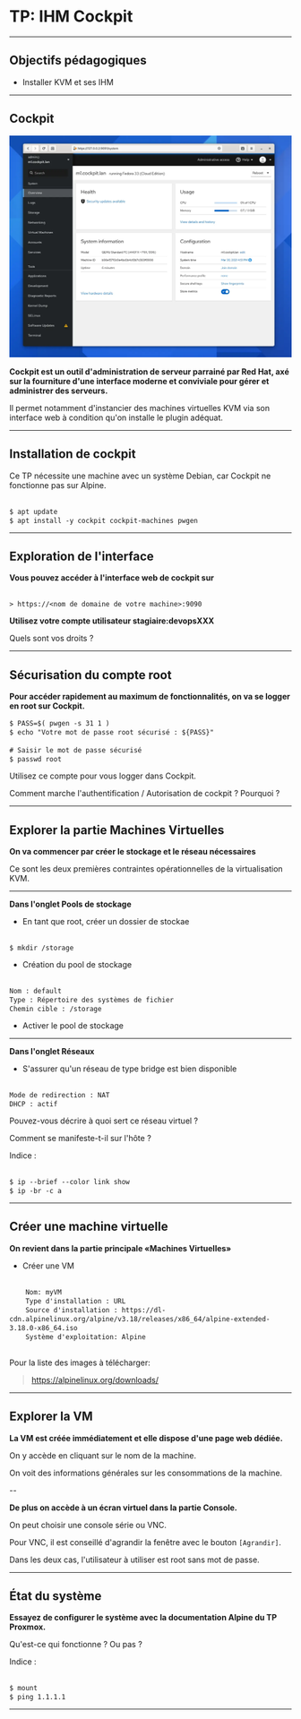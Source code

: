 # TP: IHM Cockpit

---

## Objectifs pédagogiques 
- Installer KVM et ses IHM

--- 

## Cockpit

![](../../static/img/kvm/kvm-cockpit.png)

**Cockpit est un outil d'administration de serveur parrainé par Red Hat, axé sur la fourniture d'une interface moderne et conviviale pour gérer et administrer des serveurs.** 

Il permet notamment d'instancier des machines virtuelles KVM via son interface web à condition qu'on installe le plugin adéquat.

--- 

## Installation de cockpit

Ce TP nécessite une machine avec un système Debian, car Cockpit ne fonctionne pas sur Alpine.

```shell

$ apt update
$ apt install -y cockpit cockpit-machines pwgen
```

--- 
## Exploration de l'interface

**Vous pouvez accéder à l'interface web de cockpit sur** 

```shell

> https://<nom de domaine de votre machine>:9090

```

**Utilisez votre compte utilisateur stagiaire:devopsXXX**

Quels sont vos droits ? 

---

## Sécurisation du compte root

**Pour accéder rapidement au maximum de fonctionnalités, on va se logger en root sur Cockpit.**

```shell
$ PASS=$( pwgen -s 31 1 )
$ echo "Votre mot de passe root sécurisé : ${PASS}"

# Saisir le mot de passe sécurisé
$ passwd root

```

Utilisez ce compte pour vous logger dans Cockpit.

Comment marche l'authentification / Autorisation de cockpit ? Pourquoi ? 

---

## Explorer la partie Machines Virtuelles

**On va commencer par créer le stockage et le réseau nécessaires** 

Ce sont les deux premières contraintes opérationnelles de la virtualisation KVM. 

---

**Dans l'onglet Pools de stockage**

* En tant que root, créer un dossier de stockae 
```shell

$ mkdir /storage

```
* Création du pool de stockage

```shell

Nom : default
Type : Répertoire des systèmes de fichier
Chemin cible : /storage

```

* Activer le pool de stockage 

---

**Dans l'onglet Réseaux**

* S'assurer qu'un réseau de type bridge est bien disponible 

```shell

Mode de redirection : NAT 
DHCP : actif
```

Pouvez-vous décrire à quoi sert ce réseau virtuel ? 

Comment se manifeste-t-il sur l'hôte ? 

Indice : 

``` 

$ ip --brief --color link show
$ ip -br -c a 

```

---

## Créer une machine virtuelle 

**On revient dans la partie principale «Machines Virtuelles»**

* Créer une VM

```shell

    Nom: myVM
    Type d'installation : URL
    Source d'installation : https://dl-cdn.alpinelinux.org/alpine/v3.18/releases/x86_64/alpine-extended-3.18.0-x86_64.iso
    Système d'exploitation: Alpine 
    

```

Pour la liste des images à télécharger: 

> https://alpinelinux.org/downloads/

--- 

## Explorer la VM

**La VM est créée immédiatement et elle dispose d'une page web dédiée.**

On y accède en cliquant sur le nom de la machine. 

On voit des informations générales sur les consommations de la machine.

-- 

**De plus on accède à un écran virtuel dans la partie Console.**

On peut choisir une console série ou VNC. 

Pour VNC, il est conseillé d'agrandir la fenêtre avec le bouton `[Agrandir]`.

Dans les deux cas, l'utilisateur à utiliser est root sans mot de passe.

--- 

## État du système 

**Essayez de configurer le système avec la documentation Alpine du TP Proxmox.**

Qu'est-ce qui fonctionne ? Ou pas ? 

Indice : 

``` 

$ mount 
$ ping 1.1.1.1

```

---
